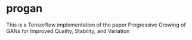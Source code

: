 # progan
This is a Tensorflow implementation of the paper Progressive Growing of GANs for Improved Quality, Stability, and Variation
